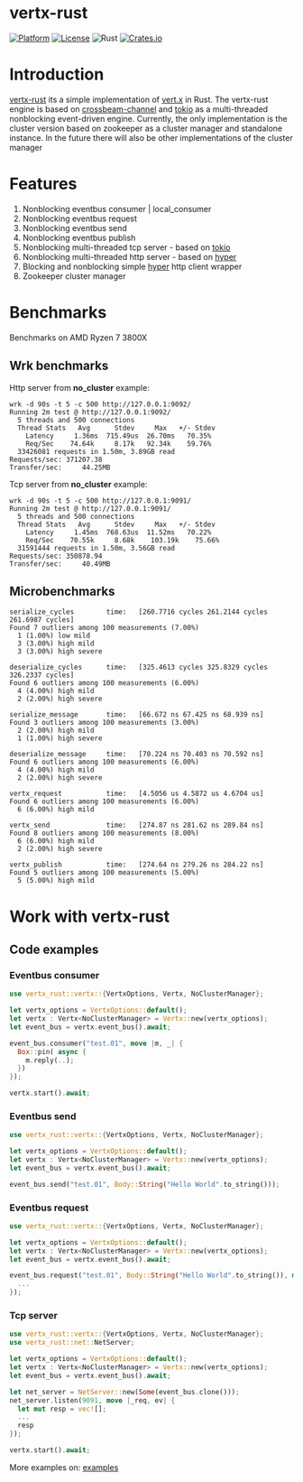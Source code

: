 # vertx-rust
[crates-badge]: https://img.shields.io/crates/v/vertx-rust
[crates-url]: https://crates.io/crates/vertx-rust

[![Platform](https://img.shields.io/badge/platform-%20%20%20%20Linux-green.svg?style=flat)](https://github.com/kathog/vertx-rust)
[![License](https://img.shields.io/badge/license-%20%20BSD%203%20clause-yellow.svg?style=flat)](LICENSE)
![Rust](https://github.com/kathog/vertx-rust/workflows/Rust/badge.svg)
[![Crates.io][crates-badge]][crates-url]

# Introduction

[vertx-rust](https://github.com/kathog/vertx-rust) its a simple implementation of [vert.x](https://github.com/eclipse-vertx/vert.x) in Rust. The vertx-rust engine is based on [crossbeam-channel](https://github.com/crossbeam-rs/crossbeam-channel) and [tokio](https://github.com/tokio-rs/tokio) as a multi-threaded nonblocking event-driven engine.
Currently, the only implementation is the cluster version based on zookeeper as a cluster manager and standalone instance. In the future there will also be other implementations of the cluster manager

# Features

1. Nonblocking eventbus consumer | local_consumer
2. Nonblocking eventbus request
3. Nonblocking eventbus send
4. Nonblocking eventbus publish
5. Nonblocking multi-threaded tcp server - based on [tokio](https://github.com/tokio-rs/tokio)
6. Nonblocking multi-threaded http server - based on [hyper](https://github.com/hyperium/hyper)
7. Blocking and nonblocking simple [hyper](https://github.com/hyperium/hyper) http client wrapper 
8. Zookeeper cluster manager

# Benchmarks

Benchmarks on AMD Ryzen 7 3800X

## Wrk benchmarks

Http server from **no_cluster** example:
```
wrk -d 90s -t 5 -c 500 http://127.0.0.1:9092/
Running 2m test @ http://127.0.0.1:9092/
  5 threads and 500 connections
  Thread Stats   Avg      Stdev     Max   +/- Stdev
    Latency     1.36ms  715.49us  26.70ms   70.35%
    Req/Sec    74.64k     8.17k   92.34k    59.76%
  33426081 requests in 1.50m, 3.89GB read
Requests/sec: 371207.38
Transfer/sec:     44.25MB
```
Tcp server from **no_cluster** example:
```
wrk -d 90s -t 5 -c 500 http://127.0.0.1:9091/
Running 2m test @ http://127.0.0.1:9091/
  5 threads and 500 connections
  Thread Stats   Avg      Stdev     Max   +/- Stdev
    Latency     1.45ms  768.63us  11.52ms   70.22%
    Req/Sec    70.55k     8.68k    103.19k    75.66%
  31591444 requests in 1.50m, 3.56GB read
Requests/sec: 350878.94
Transfer/sec:     40.49MB
```

## Microbenchmarks
```
serialize_cycles        time:   [260.7716 cycles 261.2144 cycles 261.6987 cycles]           
Found 7 outliers among 100 measurements (7.00%)
  1 (1.00%) low mild
  3 (3.00%) high mild
  3 (3.00%) high severe

deserialize_cycles      time:   [325.4613 cycles 325.8329 cycles 326.2337 cycles]             
Found 6 outliers among 100 measurements (6.00%)
  4 (4.00%) high mild
  2 (2.00%) high severe

serialize_message       time:   [66.672 ns 67.425 ns 68.939 ns]                              
Found 3 outliers among 100 measurements (3.00%)
  2 (2.00%) high mild
  1 (1.00%) high severe

deserialize_message     time:   [70.224 ns 70.403 ns 70.592 ns]                                
Found 6 outliers among 100 measurements (6.00%)
  4 (4.00%) high mild
  2 (2.00%) high severe

vertx_request           time:   [4.5056 us 4.5872 us 4.6704 us]                           
Found 6 outliers among 100 measurements (6.00%)
  6 (6.00%) high mild

vertx_send              time:   [274.87 ns 281.62 ns 289.84 ns]                       
Found 8 outliers among 100 measurements (8.00%)
  6 (6.00%) high mild
  2 (2.00%) high severe

vertx_publish           time:   [274.64 ns 279.26 ns 284.22 ns]                          
Found 5 outliers among 100 measurements (5.00%)
  5 (5.00%) high mild

```

# Work with vertx-rust

## Code examples

### Eventbus consumer
```rust
use vertx_rust::vertx::{VertxOptions, Vertx, NoClusterManager};

let vertx_options = VertxOptions::default();
let vertx : Vertx<NoClusterManager> = Vertx::new(vertx_options);
let event_bus = vertx.event_bus().await;

event_bus.consumer("test.01", move |m, _| {
  Box::pin( async {
    m.reply(..);
  })
});

vertx.start().await;
```

### Eventbus send

```rust
use vertx_rust::vertx::{VertxOptions, Vertx, NoClusterManager};

let vertx_options = VertxOptions::default();
let vertx : Vertx<NoClusterManager> = Vertx::new(vertx_options);
let event_bus = vertx.event_bus().await;

event_bus.send("test.01", Body::String("Hello World".to_string()));
```

### Eventbus request

```rust
use vertx_rust::vertx::{VertxOptions, Vertx, NoClusterManager};

let vertx_options = VertxOptions::default();
let vertx : Vertx<NoClusterManager> = Vertx::new(vertx_options);
let event_bus = vertx.event_bus().await;

event_bus.request("test.01", Body::String("Hello World".to_string()), move |m, _| {
  ...
});
```

### Tcp server

```rust
use vertx_rust::vertx::{VertxOptions, Vertx, NoClusterManager};
use vertx_rust::net::NetServer;

let vertx_options = VertxOptions::default();
let vertx : Vertx<NoClusterManager> = Vertx::new(vertx_options);
let event_bus = vertx.event_bus().await;

let net_server = NetServer::new(Some(event_bus.clone()));
net_server.listen(9091, move |_req, ev| {
  let mut resp = vec![];
  ...
  resp
});

vertx.start().await;

```

More examples on: [examples](https://github.com/kathog/vertx-rust/tree/main/examples)
